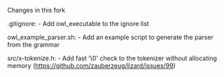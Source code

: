 Changes in this fork

 .gitignore:
    - Add owl_executable to the ignore list

owl_example_parser.sh:
    - Add an example script to generate the parser from the grammar

src/x-tokenize.h:
    - Add fast '\0' check to the tokenizer without allocating memory (https://github.com/zauberzeug/lizard/issues/99)
